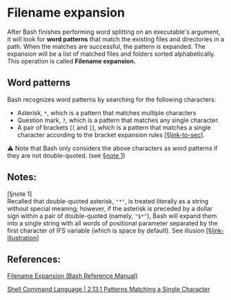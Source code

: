 # Filename expansion

After Bash finishes performing word splitting on an executable's argument, it will look for **word patterns** that match the existing files and directories in a path. 
When the matches are successful, the pattern is expanded. The expansion will be a list of matched files and folders sorted alphabetically. This operation is called **Filename expansion.**

## Word patterns

Bash recognizes word patterns by searching for the following characters:

- Asterisk, `*`, which is a pattern that matches multiple characters
- Question mark, `?`, which is a pattern that matches any single character.
- A pair of brackets (`[` and `]`), which is a pattern that matches a single character according to the bracket expansion rules [[§link-to-sec](./bracket-expansion/README.md)].

:warning: Note that Bash only considers the above characters as word patterns if they are not double-quoted. (see [§note 1](#note-1)) 



## Notes:

<a name="note-1">[§note 1]</a> </br>
Recalled that double-quoted asterisk, `"*"`, is treated literally as a string without special meaning; however, if the asterisk is preceded by a dollar sign within a pair of double-quoted (namely, `"$*"`), Bash will expand them into a single string with all words of positional parameter separated by the first character of IFS variable (which is space by default). See illusion [[§link-illustration](./ipynb--double-quoted-asterisk/index.ipynb)]



## References: 

[Filename Expansion (Bash Reference Manual)](https://www.gnu.org/software/bash/manual/html_node/Filename-Expansion.html) 

[Shell Command Language | 2.13.1 Patterns Matching a Single Character](https://pubs.opengroup.org/onlinepubs/007904975/utilities/xcu_chap02.html#tag_02_13) 
